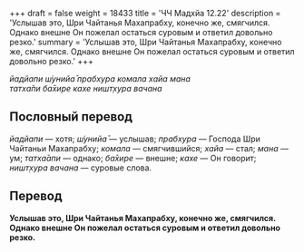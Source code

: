 +++
draft = false
weight = 18433
title = 'ЧЧ Мадхйа 12.22'
description = 'Услышав это, Шри Чайтанья Махапрабху, конечно же, смягчился. Однако внешне Он пожелал остаться суровым и ответил довольно резко.'
summary = 'Услышав это, Шри Чайтанья Махапрабху, конечно же, смягчился. Однако внешне Он пожелал остаться суровым и ответил довольно резко.'
+++

_йадйапи ш́унийа̄ прабхура комала хайа мана  
татха̄пи ба̄хире кахе ништ̣хура вачана_

## Пословный перевод

_йадйапи_ — хотя; _ш́унийа̄_ — услышав; _прабхура_ — Господа Шри Чайтаньи Махапрабху; _комала_ — смягчившийся; _хайа_ — стал; _мана_ — ум; _татха̄апи_ — однако; _ба̄хире_ — внешне; _кахе_ — Он говорит; _ништ̣хура_ _вачана_ — суровые слова.

## Перевод

**Услышав это, Шри Чайтанья Махапрабху, конечно же, смягчился. Однако внешне Он пожелал остаться суровым и ответил довольно резко.**

